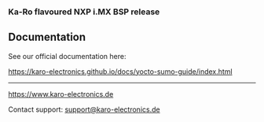 ### Ka-Ro flavoured NXP i.MX BSP release ###

## Documentation ##

See our official documentation here:

https://karo-electronics.github.io/docs/yocto-sumo-guide/index.html


---
https://www.karo-electronics.de

Contact support: support@karo-electronics.de
